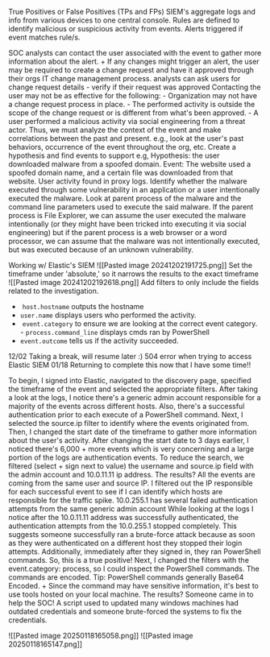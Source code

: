 True Positives or False Positives (TPs and FPs)
SIEM's aggregate logs and info from various devices to one central console. 
Rules are defined to identify malicious or suspicious activity from events. 
Alerts triggered if event matches rule/s.

SOC analysts can contact the user associated with the event to gather more information about the alert. 
	 + If any changes might trigger an alert, the user may be required to create a change request and have it approved through their orgs IT change management process. 
		 analysts can ask users for change request details - verify if their request was approved
	Contacting the user may not be as effective for the following:
		- Organization may not have a change request process in place.
		- The performed activity is outside the scope of the change request or is different from what's been approved.
		- A user performed a malicious activity via social engineering from a threat actor.
Thus, we must analyze the context of the event and make correlations between the past and present. e.g., look at the user's past behaviors, occurrence of the event throughout the org, etc. 
	Create a hypothesis and find events to support 
		e.g, 
		Hypothesis: the user downloaded malware from a spoofed domain. 
		Event: The website used a spoofed domain name, and a certain file was downloaded from that website. User activity found in proxy logs.
Identify whether the malware executed through some vulnerability in an application or a user intentionally executed the malware.
	Look at parent process of the malware and the command line parameters used to execute the said malware. 
		If the parent process is File Explorer, we can assume the user executed the malware intentionally (or they might have been tricked into executing it via social engineering) 
		but if the parent process is a web browser or a word processor, we can assume that the malware was not intentionally executed, but was executed because of an unknown vulnerability. 

Working w/ Elastic's SIEM
![[Pasted image 20241202191725.png]]
	Set the timeframe under 'absolute,' so it narrows the results to the exact timeframe
![[Pasted image 20241202192618.png]]
Add filters to only include the fields related to the investigation. 
-  `host.hostname` outputs the hostname 
- `user.name` displays users who performed the activity. 
-  `event.category` to ensure we are looking at the correct event category.
- `process.command_line` displays cmds ran by PowerShell
- `event.outcome` tells us if the activity succeeded. 

12/02 Taking a break, will resume later :) 
	504 error when trying to access Elastic SIEM
01/18
	Returning to complete this now that I have some time!!

To begin, I signed into Elastic, navigated to the discovery page, specified the timeframe of the event and selected the appropriate filters. 
	After taking a look at the logs, I notice there's a generic admin account responsible for a majority of the events across different hosts. Also, there's a successful authentication prior to each execute of a PowerShell command. 
Next, I selected the source.ip filter to identify where the events originated from. 
Then, I changed the start date of the timeframe to gather more information about the user's activity. 
	After changing the start date to 3 days earlier, I noticed there's 6,000 + more events which is very concerning and a large portion of the logs are authentication events. 
To reduce the search, we filtered (select + sign next to value) the username and source.ip field with the admin account and 10.0.11.11 ip address. 
	The results?
	All the events are coming from the same user and source IP. 
I filtered out the IP responsible for each successful event to see if I can identify which hosts are responsible for the traffic spike. 
	10.0.255.1 has several failed authentication attempts from the same generic admin account 
While looking at the logs I notice after the 10.0.11.11 address was successfully authenticated, the authentication attempts from the 10.0.255.1 stopped completely. 
	This suggests someone successfully ran a brute-force attack because as soon as they were authenticated on a different host they stopped their login attempts. Additionally, immediately after they signed in, they ran PowerShell commands. 
	So, this is a true positive!
Next, I changed the filters with the event.category: process, so I could inspect the PowerShell commands. 
	The commands are encoded. 
	Tip: PowerShell commands generally Base64 Encoded. 
		+ Since the command may have sensitive information, it's best to use tools hosted on your local machine. 
The results? 
	Someone came in to help the SOC!
	A script used to updated many windows machines had outdated credentials and someone brute-forced the systems to fix the credentials. 

![[Pasted image 20250118165058.png]]
![[Pasted image 20250118165147.png]]
	



